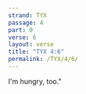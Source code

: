 ```yaml
---
strand: TYX
passage: 4
part: 0
verse: 6
layout: verse
title: "TYX 4:6"
permalink: /TYX/4/6/
---
```

I'm hungry, too."
